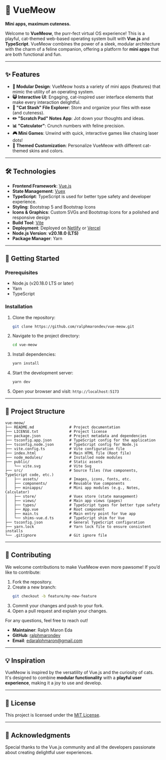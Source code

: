 # 🐾 VueMeow

**Mini apps, maximum cuteness.**

Welcome to **VueMeow**, the purr-fect virtual OS experience! This is a playful, cat-themed web-based operating system
built with **Vue.js** and **TypeScript**. VueMeow combines the power of a sleek, modular architecture with the charm of
a feline companion, offering a platform for **mini apps** that are both functional and fun.

---

## ✨ Features

- **🐾 Modular Design**: VueMeow hosts a variety of mini apps (features) that mimic the utility of an operating system.
- **😺 Interactive UI**: Engaging, cat-inspired user interface elements that make every interaction delightful.
- **📁 "Cat Stash" File Explorer**: Store and organize your files with ease (and cuteness).
- **✏️ "Scratch Pad" Notes App**: Jot down your thoughts and ideas.
- **📊 "Catculator"**: Crunch numbers with feline precision.
- **🎮 Mini Games**: Unwind with quick, interactive games like chasing laser dots!
- **🌈 Themed Customization**: Personalize VueMeow with different cat-themed skins and colors.

---

## 🛠️ Technologies

- **Frontend Framework**: [Vue.js](https://vuejs.org/)
- **State Management**: [Vuex](https://vuex.vuejs.org/)
- **TypeScript**: TypeScript is used for better type safety and developer experience.
- **Styling**: Bootstrap 5 and Bootstrap Icons
- **Icons & Graphics**: Custom SVGs and Bootstrap Icons for a polished and responsive design
- **Build Tool**: [Vite](https://vitejs.dev/)
- **Deployment**: Deployed on [Netlify](https://www.netlify.com/) or [Vercel](https://vercel.com/)
- **Node.js Version**: **v20.18.0 (LTS)**
- **Package Manager**: Yarn

---

## 🚀 Getting Started

### Prerequisites

- Node.js (v20.18.0 LTS or later)
- Yarn
- TypeScript

### Installation

1. Clone the repository:
   ```bash  
   git clone https://github.com/ralphmarondev/vue-meow.git  
   ```  

2. Navigate to the project directory:
   ```bash  
   cd vue-meow  
   ```  

3. Install dependencies:
   ```bash  
   yarn install  
   ```  

4. Start the development server:
   ```bash  
   yarn dev  
   ```  

5. Open your browser and visit: `http://localhost:5173`

---

## 📂 Project Structure

```plaintext  
vue-meow/  
├── README.md                # Project documentation  
├── LICENSE.txt              # Project license  
├── package.json             # Project metadata and dependencies  
├── tsconfig.app.json        # TypeScript config for the application  
├── tsconfig.node.json       # TypeScript config for Node.js  
├── vite.config.ts           # Vite configuration file  
├── index.html               # Main HTML file (Root file)  
├── node_modules/            # Installed node modules  
├── public/                  # Static assets  
│   └── vite.svg             # Vite Svg
├── src/                     # Source files (Vue components, TypeScript code, etc.)  
│   ├── assets/              # Images, icons, fonts, etc.  
│   ├── components/          # Reusable Vue components  
│   ├── miniapps/            # Mini app modules (e.g., Notes, Calculator)  
│   ├── store/               # Vuex store (state management)  
│   ├── views/               # Main app views (pages)  
│   ├── types/               # TypeScript types for better type safety  
│   ├── App.vue              # Root component  
│   ├── main.ts              # Main entry point for Vue app  
│   └── shims-vue.d.ts       # TypeScript shim for Vue  
├── tsconfig.json            # General TypeScript configuration  
├── yarn.lock                # Yarn lock file to ensure consistent installs  
└── .gitignore               # Git ignore file  
```  

---

## 🐾 Contributing

We welcome contributions to make VueMeow even more pawsome! If you’d like to contribute:

1. Fork the repository.
2. Create a new branch:
   ```bash  
   git checkout -b feature/my-new-feature  
   ```  
3. Commit your changes and push to your fork.
4. Open a pull request and explain your changes.

For any questions, feel free to reach out!

- **Maintainer**: Ralph Maron Eda
- **GitHub**: [ralphmarondev](https://github.com/ralphmarondev)
- **Email**: edaralphmaron@gmail.com

---

## 💡 Inspiration

VueMeow is inspired by the versatility of Vue.js and the curiosity of cats. It's designed to combine **modular
functionality** with a **playful user experience**, making it a joy to use and develop.

---

## 📜 License

This project is licensed under the [MIT License](LICENSE.txt).

---

## 🎉 Acknowledgments

Special thanks to the Vue.js community and all the developers passionate about creating delightful user experiences.